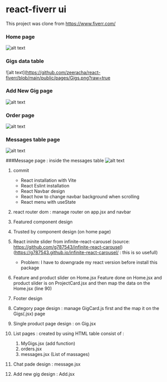 ﻿# react-fiverr ui
This project was clone from https://www.fiverr.com/

### Home page
![alt text](https://github.com/zeeracha/react-fiverr/blob/main/public/pages/home.png?raw=true)

### Gigs data table
![alt text](https://github.com/zeeracha/react-fiverr/blob/main/public/pages/Gigs.png?raw=true

### Add New Gig page
![alt text](https://github.com/zeeracha/react-fiverr/blob/main/public/pages/AddNewGig.png?raw=true)

### Order page
![alt text](https://github.com/zeeracha/react-fiverr/blob/main/public/pages/Order.png?raw=true)

### Messages table page
![alt text](https://github.com/zeeracha/react-fiverr/blob/main/public/pages/Messages.png?raw=true)

###Message page : inside the messages table
![alt text](https://github.com/zeeracha/react-fiverr/blob/main/public/pages/message1.png?raw=true)

1. commit
    - React installation with Vite
    - React Eslint installation 
    - React Navbar design
    - React how to change navbar background when scrolling 
    - React menu with useState

2. react router dom : manage router on app.jsx and navbar
3. Featured component design
4. Trusted by component design (on home page)
5. React ininite slider from infinite-react-carousel (source: https://github.com/g787543/infinite-react-carousel) (https://g787543.github.io/infinite-react-carousel/ : this is so usefull)
    - Problem: I have to downgrade my react version before install this package

6. Feature and product slider on Home.jsx 
       Feature done on Home.jsx and product slider is on ProjectCard.jsx and then map the data on the Home.jsx (line 90) 

7. Footer design
8. Category page design : manage GigCard.js first and the map it on the Gigs(.jsx) page
9. Single product page design : on Gig.jsx
10. List pages : created by using HTML table consist of :
    1) MyGigs.jsx (add function)
    2) orders.jsx
    3) messages.jsx (List of massages)
11. Chat pade design : message.jsx
12. Add new gig design : Add.jsx
